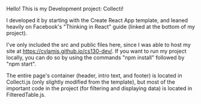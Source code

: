 Hello! This is my Development project: Collecti!

I developed it by starting with the Create React App template, and leaned heavily on Facebook's "Thinking in React" guide (linked at the bottom of my project).

I've only included the src and public files here, since I was able to host my site at https://cvlamis.github.io/cs130-dev/. If you want to run my project locally, you can do so by using the commands "npm install" followed by "npm start".

The entire page's container (header, intro text, and footer) is located in Collecti.js (only slightly modified from the template), but most of the important code in the project (for filtering and displaying data) is located in FilteredTable.js.